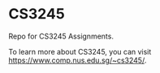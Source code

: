# CS3245

Repo for CS3245 Assignments.

To learn more about CS3245, you can visit https://www.comp.nus.edu.sg/~cs3245/.
